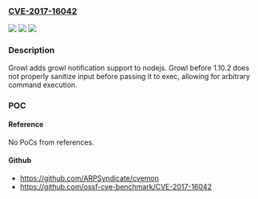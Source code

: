 ### [CVE-2017-16042](https://cve.mitre.org/cgi-bin/cvename.cgi?name=CVE-2017-16042)
![](https://img.shields.io/static/v1?label=Product&message=growl%20node%20module&color=blue)
![](https://img.shields.io/static/v1?label=Version&message=n%2Fa&color=blue)
![](https://img.shields.io/static/v1?label=Vulnerability&message=Code%20Injection%20(CWE-94)&color=brighgreen)

### Description

Growl adds growl notification support to nodejs. Growl before 1.10.2 does not properly sanitize input before passing it to exec, allowing for arbitrary command execution.

### POC

#### Reference
No PoCs from references.

#### Github
- https://github.com/ARPSyndicate/cvemon
- https://github.com/ossf-cve-benchmark/CVE-2017-16042

